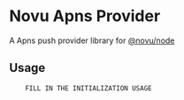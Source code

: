 # Novu Apns Provider

A Apns push provider library for [@novu/node](https://github.com/novuhq/novu)

## Usage

```javascript
    FILL IN THE INITIALIZATION USAGE
```
